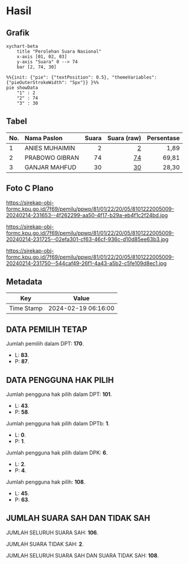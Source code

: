 # Hasil

## Grafik

```mermaid
xychart-beta
    title "Perolehan Suara Nasional"
    x-axis [01, 02, 03]
    y-axis "Suara" 0 --> 74
    bar [2, 74, 30]
```

```mermaid
%%{init: {"pie": {"textPosition": 0.5}, "themeVariables": {"pieOuterStrokeWidth": "5px"}} }%%
pie showData
    "1" : 2
    "2" : 74
    "3" : 30
```

## Tabel

| No. | Nama Paslon    | Suara | Suara (raw) | Persentase |
|:--- |:-------------- | -----:| -----------:| ----------:|
| 1   | ANIES MUHAIMIN | 2     | [2][p-1]    | 1,89       |
| 2   | PRABOWO GIBRAN | 74    | [74][p-2]   | 69,81      |
| 3   | GANJAR MAHFUD  | 30    | [30][p-3]   | 28,30      |


[p-1]: https://github.com/gigit-pemilu/pemilu-2024/blob/main/pilpres/hitung-suara/sub/81-maluku/sub/01-maluku-tengah/sub/22-leihitu-barat/sub/2005-hatu/sub/009-tps/sub/paslon-1.txt
[p-2]: https://github.com/gigit-pemilu/pemilu-2024/blob/main/pilpres/hitung-suara/sub/81-maluku/sub/01-maluku-tengah/sub/22-leihitu-barat/sub/2005-hatu/sub/009-tps/sub/paslon-2.txt
[p-3]: https://github.com/gigit-pemilu/pemilu-2024/blob/main/pilpres/hitung-suara/sub/81-maluku/sub/01-maluku-tengah/sub/22-leihitu-barat/sub/2005-hatu/sub/009-tps/sub/paslon-3.txt

## Foto C Plano

https://sirekap-obj-formc.kpu.go.id/7f69/pemilu/ppwp/81/01/22/20/05/8101222005009-20240214-231653--4f262299-aa50-4f17-b29a-eb4f1c2f24bd.jpg

https://sirekap-obj-formc.kpu.go.id/7f69/pemilu/ppwp/81/01/22/20/05/8101222005009-20240214-231725--02efa301-cf63-46cf-936c-d10d85ee63b3.jpg

https://sirekap-obj-formc.kpu.go.id/7f69/pemilu/ppwp/81/01/22/20/05/8101222005009-20240214-231750--544caf49-26f1-4a43-a5b2-c5fe109d8ec1.jpg


## Metadata

| Key        | Value               |
| ---------- | ------------------- |
| Time Stamp | 2024-02-19 06:16:00 |


## DATA PEMILIH TETAP

Jumlah pemilih dalam DPT: **170**.
 * L: **83**.
 * P: **87**.

## DATA PENGGUNA HAK PILIH

Jumlah pengguna hak pilih dalam DPT: **101**.
 * L: **43**.
 * P: **58**.

Jumlah pengguna hak pilih dalam DPTb: **1**.
 * L: **0**.
 * P: **1**.

Jumlah pengguna hak pilih dalam DPK: **6**.
 * L: **2**.
 * P: **4**.

Jumlah pengguna hak pilih: **108**.
 * L: **45**.
 * P: **63**.

## JUMLAH SUARA SAH DAN TIDAK SAH

JUMLAH SELURUH SUARA SAH: **106**.

JUMLAH SUARA TIDAK SAH: **2**.

JUMLAH SELURUH SUARA SAH DAN SUARA TIDAK SAH: **108**.


